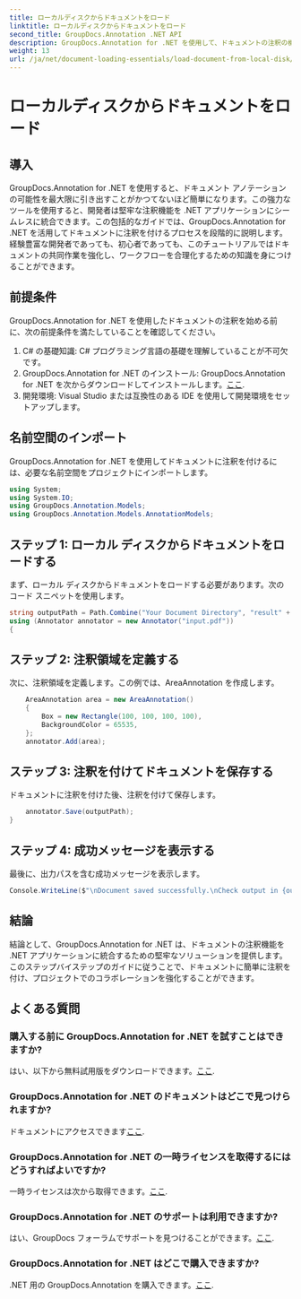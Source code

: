 ```yaml
---
title: ローカルディスクからドキュメントをロード
linktitle: ローカルディスクからドキュメントをロード
second_title: GroupDocs.Annotation .NET API
description: GroupDocs.Annotation for .NET を使用して、ドキュメントの注釈の機能を解放します。注釈機能を .NET アプリケーションにシームレスに統合します。
weight: 13
url: /ja/net/document-loading-essentials/load-document-from-local-disk/
---
```


# ローカルディスクからドキュメントをロード

## 導入
GroupDocs.Annotation for .NET を使用すると、ドキュメント アノテーションの可能性を最大限に引き出すことがかつてないほど簡単になります。この強力なツールを使用すると、開発者は堅牢な注釈機能を .NET アプリケーションにシームレスに統合できます。この包括的なガイドでは、GroupDocs.Annotation for .NET を活用してドキュメントに注釈を付けるプロセスを段階的に説明します。経験豊富な開発者であっても、初心者であっても、このチュートリアルではドキュメントの共同作業を強化し、ワークフローを合理化するための知識を身につけることができます。
## 前提条件
GroupDocs.Annotation for .NET を使用したドキュメントの注釈を始める前に、次の前提条件を満たしていることを確認してください。
1. C# の基礎知識: C# プログラミング言語の基礎を理解していることが不可欠です。
2. GroupDocs.Annotation for .NET のインストール: GroupDocs.Annotation for .NET を次からダウンロードしてインストールします。[ここ](https://releases.groupdocs.com/annotation/net/).
3. 開発環境: Visual Studio または互換性のある IDE を使用して開発環境をセットアップします。

## 名前空間のインポート
GroupDocs.Annotation for .NET を使用してドキュメントに注釈を付けるには、必要な名前空間をプロジェクトにインポートします。
```csharp
using System;
using System.IO;
using GroupDocs.Annotation.Models;
using GroupDocs.Annotation.Models.AnnotationModels;
```

## ステップ 1: ローカル ディスクからドキュメントをロードする
まず、ローカル ディスクからドキュメントをロードする必要があります。次のコード スニペットを使用します。
```csharp
string outputPath = Path.Combine("Your Document Directory", "result" + Path.GetExtension("input.pdf"));
using (Annotator annotator = new Annotator("input.pdf"))
{
```
## ステップ 2: 注釈領域を定義する
次に、注釈領域を定義します。この例では、AreaAnnotation を作成します。
```csharp
    AreaAnnotation area = new AreaAnnotation()
    {
        Box = new Rectangle(100, 100, 100, 100),
        BackgroundColor = 65535,
    };
    annotator.Add(area);
```
## ステップ 3: 注釈を付けてドキュメントを保存する
ドキュメントに注釈を付けた後、注釈を付けて保存します。
```csharp
    annotator.Save(outputPath);
}
```
## ステップ 4: 成功メッセージを表示する
最後に、出力パスを含む成功メッセージを表示します。
```csharp
Console.WriteLine($"\nDocument saved successfully.\nCheck output in {outputPath}.");
```

## 結論
結論として、GroupDocs.Annotation for .NET は、ドキュメントの注釈機能を .NET アプリケーションに統合するための堅牢なソリューションを提供します。このステップバイステップのガイドに従うことで、ドキュメントに簡単に注釈を付け、プロジェクトでのコラボレーションを強化することができます。
## よくある質問
### 購入する前に GroupDocs.Annotation for .NET を試すことはできますか?
はい、以下から無料試用版をダウンロードできます。[ここ](https://releases.groupdocs.com/).
### GroupDocs.Annotation for .NET のドキュメントはどこで見つけられますか?
ドキュメントにアクセスできます[ここ](https://tutorials.groupdocs.com/annotation/net/).
### GroupDocs.Annotation for .NET の一時ライセンスを取得するにはどうすればよいですか?
一時ライセンスは次から取得できます。[ここ](https://purchase.groupdocs.com/temporary-license/).
### GroupDocs.Annotation for .NET のサポートは利用できますか?
はい、GroupDocs フォーラムでサポートを見つけることができます。[ここ](https://forum.groupdocs.com/c/annotation/10).
### GroupDocs.Annotation for .NET はどこで購入できますか?
 .NET 用の GroupDocs.Annotation を購入できます。[ここ](https://purchase.groupdocs.com/buy).